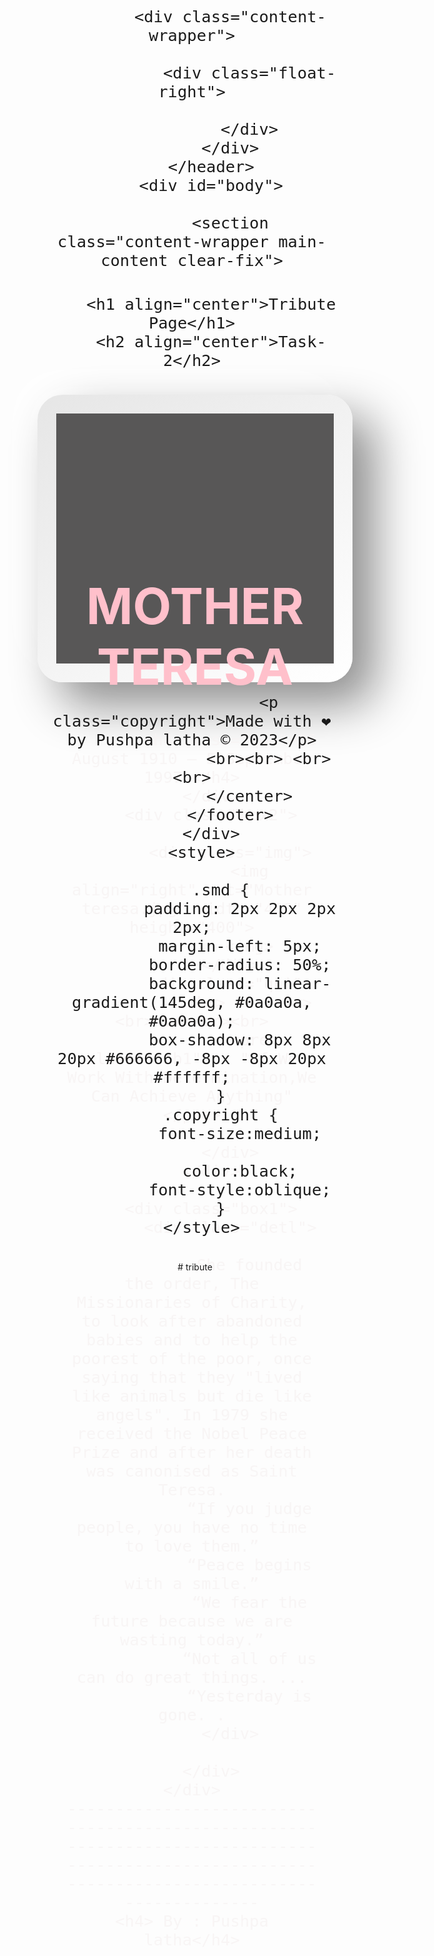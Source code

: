 <!DOCTYPE html>
<html lang="en">
<head>
    <meta charset="UTF-8">
    <meta http-equiv="X-UA-Compatible" content="IE=edge">
    <meta name="viewport" content="width=device-width, initial-scale=1.0">
    <title>Tribute Page</title>
</head>
    <body>
        <header>
            
            <div class="content-wrapper">
                
                <div class="float-right">
                    
                </div>
            </div>
        </header>
        <div id="body">
            
            <section class="content-wrapper main-content clear-fix">
                

<hgroup class="title">

        <h1 align="center">Tribute Page</h1>
        <h2 align="center">Task-2</h2>
        
    
</hgroup>
<center>
    <div class="bg">
        <div class="box1">
            <br><br><br>
            <h1 class="qwa">  MOTHER TERESA </h1>
            
            <h4 class="qwa">26 August 1910 – 5 September 1997 </h4>
        </div>
        <div class="box2">

            <div class="img">
                <img align="right" src="Mother teresa.jpg" width="400" height="400">
                <img>
            </div>
            <div class="qui">
                <br> <br><br><br><br><br><br>
                <pre class="tab1">   "If We Work With Determination,We Can Achieve Anything" </pre>
                
            </div>
        </div>

        <div class="box1">
            <div class="detl">

                She founded the order, The Missionaries of Charity, to look after abandoned babies and to help the poorest of the poor, once saying that they "lived like animals but die like angels". In 1979 she received the Nobel Peace Prize and after her death was canonised as Saint Teresa.
                “If you judge people, you have no time to love them.”
                “Peace begins with a smile.”
                “We fear the future because we are wasting today.”
                “Not all of us can do great things. ...
                “Yesterday is gone. .
            </div>

        </div>
    </div>
    ------------------------------------------------------------------------------------------------------------------------------------------------
    <h4> By : Pushpa latha</h4>
</center>
<style>
    .bg {
        border-radius: 40px;
        background: linear-gradient(145deg, #e6e6e6, #ffffff);
        box-shadow: 35px 35px 75px #8c8c8c, -27px -27px 66px #ffffff;
        padding: 30px 30px 30px 30px;
    }
    .qwa{
    color:pink;
    }
    pre{
        margin: 0px 20px 40px 10px;
        font-size: 30px;
    }
    .box1 {
        background-color: rgb(88, 87, 87);
        color: rgba(247, 244, 244, 0.889);
        height: 400px;
        width: auto;
        align-items:center; 
        font-size:40px;
        text-align-last:center;
    }
    .box2 {
        background-color: white;
        color: black;
        height: 400px;
        width: auto;
        font-size: 50px;
        text-align:match-parent;
        text-align:left;
     
    }

    .detl{
        padding:100px 150px 150px 105px;
        text-size-adjust:collapse;
    }
    .qui {
        tab-size: 2;
        text-align: left;
        font-size: large;
    }
</style>
            </section>
        </div>
        <div class="footer-basic">
            <footer>
                <center>
                    <br>
                    

                    <p class="copyright">Made with ❤ by Pushpa latha © 2023</p>
                    <br><br> <br><br>
                </center>
            </footer>
        </div>
      <style>
          
          .smd {
              padding: 2px 2px 2px 2px;
              margin-left: 5px;
              border-radius: 50%;
              background: linear-gradient(145deg, #0a0a0a, #0a0a0a);
              box-shadow: 8px 8px 20px #666666, -8px -8px 20px #ffffff;
          }
          .copyright {
              font-size:medium;
           
              color:black;
              font-style:oblique;
          }
      </style>
            
        
    
</body></html># tribute
